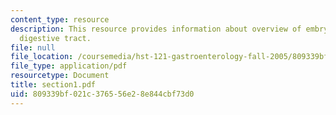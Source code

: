 ```yaml
---
content_type: resource
description: This resource provides information about overview of embryology of the
  digestive tract.
file: null
file_location: /coursemedia/hst-121-gastroenterology-fall-2005/809339bf021c376556e28e844cbf73d0_section1.pdf
file_type: application/pdf
resourcetype: Document
title: section1.pdf
uid: 809339bf-021c-3765-56e2-8e844cbf73d0
---
```

